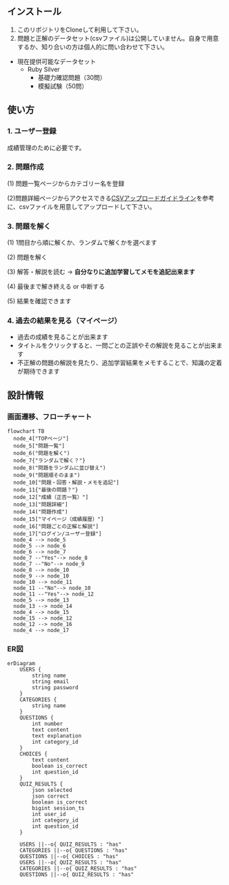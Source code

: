 
## インストール
1. このリポジトリをCloneして利用して下さい。
2. 問題と正解のデータセット(csvファイル)は公開していません。自身で用意するか、知り合いの方は個人的に問い合わせて下さい。
- 現在提供可能なデータセット
  - Ruby Silver
    - 基礎力確認問題（30問）
    - 模擬試験（50問） 

## 使い方
### 1. ユーザー登録
成績管理のために必要です。

### 2. 問題作成
(1) 問題一覧ページからカテゴリー名を登録

(2)問題詳細ページからアクセスできる[CSVアップロードガイドライン](app/views/home/csv_upload_guidelines.html)を参考に、csvファイルを用意してアップロードして下さい。

### 3. 問題を解く
(1) 1問目から順に解くか、ランダムで解くかを選べます

(2) 問題を解く

(3) 解答・解説を読む → **自分なりに追加学習してメモを追記出来ます**

(4) 最後まで解き終える or 中断する

(5) 結果を確認できます

### 4. 過去の結果を見る（マイページ）
- 過去の成績を見ることが出来ます
- タイトルをクリックすると、一問ごとの正誤やその解説を見ることが出来ます
- 不正解の問題の解説を見たり、追加学習結果をメモすることで、知識の定着が期待できます

## 設計情報
### 画面遷移、フローチャート
```mermaid
flowchart TB
  node_4["TOPページ"]
  node_5["問題一覧"]
  node_6("問題を解く")
  node_7{"ランダムで解く？"}
  node_8("問題をランダムに並び替え")
  node_9("問題順そのまま")
  node_10["問題・回答・解説・メモを追記"]
  node_11{"最後の問題？"}
  node_12["成績（正否一覧）"]
  node_13["問題詳細"]
  node_14("問題作成")
  node_15["マイページ（成績履歴）"]
  node_16["問題ごとの正解と解説"]
  node_17["ログイン/ユーザー登録"]
  node_4 --> node_5
  node_5 --> node_6
  node_6 --> node_7
  node_7 --"Yes"--> node_8
  node_7 --"No"--> node_9
  node_8 --> node_10
  node_9 --> node_10
  node_10 --> node_11
  node_11 --"No"--> node_10
  node_11 --"Yes"--> node_12
  node_5 --> node_13
  node_13 --> node_14
  node_4 --> node_15
  node_15 --> node_12
  node_12 --> node_16
  node_4 --> node_17
```

### ER図
```mermaid
erDiagram
    USERS {
        string name
        string email
        string password
    }
    CATEGORIES {
        string name
    }
    QUESTIONS {
        int number
        text content
        text explanation
        int category_id
    }
    CHOICES {
        text content
        boolean is_correct
        int question_id
    }
    QUIZ_RESULTS {
        json selected
        json correct
        boolean is_correct
        bigint session_ts
        int user_id
        int category_id
        int question_id
    }

    USERS ||--o{ QUIZ_RESULTS : "has"
    CATEGORIES ||--o{ QUESTIONS : "has"
    QUESTIONS ||--o{ CHOICES : "has"
    USERS ||--o{ QUIZ_RESULTS : "has"
    CATEGORIES ||--o{ QUIZ_RESULTS : "has"
    QUESTIONS ||--o{ QUIZ_RESULTS : "has"
```
